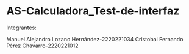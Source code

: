 # AS-Calculadora_Test-de-interfaz
Integrantes:

Manuel Alejandro Lozano Hernández-2220221034 Cristobal Fernando Pérez Chavarro-2220221012
